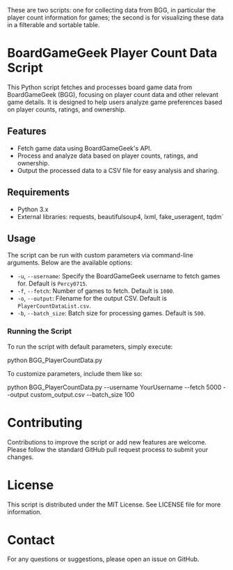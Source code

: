 These are two scripts: one for collecting data from BGG, in particular the player count information for games; the second is for visualizing these data in a filterable and sortable table.

# BoardGameGeek Player Count Data Script

This Python script fetches and processes board game data from BoardGameGeek (BGG), focusing on player count data and other relevant game details. It is designed to help users analyze game preferences based on player counts, ratings, and ownership.

## Features

- Fetch game data using BoardGameGeek's API.
- Process and analyze data based on player counts, ratings, and ownership.
- Output the processed data to a CSV file for easy analysis and sharing.

## Requirements

- Python 3.x
- External libraries: requests, beautifulsoup4, lxml, fake_useragent, tqdm`

## Usage

The script can be run with custom parameters via command-line arguments. Below are the available options:

- `-u`, `--username`: Specify the BoardGameGeek username to fetch games for. Default is `Percy0715`.
- `-f`, `--fetch`: Number of games to fetch. Default is `1000`.
- `-o`, `--output`: Filename for the output CSV. Default is `PlayerCountDataList.csv`.
- `-b`, `--batch_size`: Batch size for processing games. Default is `500`.

### Running the Script

To run the script with default parameters, simply execute:

python BGG_PlayerCountData.py

To customize parameters, include them like so:

python BGG_PlayerCountData.py --username YourUsername --fetch 5000 --output custom_output.csv --batch_size 100

# Contributing
Contributions to improve the script or add new features are welcome. Please follow the standard GitHub pull request process to submit your changes.

# License
This script is distributed under the MIT License. See LICENSE file for more information.

# Contact
For any questions or suggestions, please open an issue on GitHub.